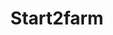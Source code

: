---
layout: work-alt
permalink: /project/s2f
keyword: work-alt
title-long: Start2farm
title: Start2farm
logo: /img/s2f/s2f-logo.png
logo-alt: Start2farm logo
hero: /img/s2f/s2f-hero.jpg
hero-alt: Close-up shot of wheat grass growing in a field.
funding: USDA, NIFA, National Agriculture Library, and the Farm Bureau
year: 2011&mdash;2013
link:  http://newfarmers.usda.gov
link-print: start2farm.gov (retired)
role-1: Brand Strategist
role-2: UX Designer
role-3: Front-End Developer
two-1: /img/s2f/s2f-ipad-1.png
two-1-alt: Start2farm on iPad
two-2: /img/s2f/s2f-ipad-2.png
two-2-alt: Start2farm on iPad
bio-1: In 2011 we began working with the USDA to design and develop Start2Farm.gov&#58; an online database connecting beginning farmers and ranchers with available programs and resources.
bio-2: Our Drupal site managed complicated taxomonies and faceted search (using <a href="http://lucene.apache.org/solr/">Solr</a>) in order to provide a smart and easy-to-access aggregation of farming and ranching resources.
bio-3: In 2015, the site content was merged into the USDA's newfarmers.usda.gov.
three: /img/s2f/s2f-desktop.png
three-alt: Start2farm home page on a desktop
colorClass: s2f
---